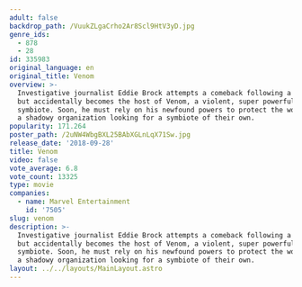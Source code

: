 ```yaml
---
adult: false
backdrop_path: /VuukZLgaCrho2Ar8Scl9HtV3yD.jpg
genre_ids:
  - 878
  - 28
id: 335983
original_language: en
original_title: Venom
overview: >-
  Investigative journalist Eddie Brock attempts a comeback following a scandal,
  but accidentally becomes the host of Venom, a violent, super powerful alien
  symbiote. Soon, he must rely on his newfound powers to protect the world from
  a shadowy organization looking for a symbiote of their own.
popularity: 171.264
poster_path: /2uNW4WbgBXL25BAbXGLnLqX71Sw.jpg
release_date: '2018-09-28'
title: Venom
video: false
vote_average: 6.8
vote_count: 13325
type: movie
companies:
  - name: Marvel Entertainment
    id: '7505'
slug: venom
description: >-
  Investigative journalist Eddie Brock attempts a comeback following a scandal,
  but accidentally becomes the host of Venom, a violent, super powerful alien
  symbiote. Soon, he must rely on his newfound powers to protect the world from
  a shadowy organization looking for a symbiote of their own.
layout: ../../layouts/MainLayout.astro
---
```


